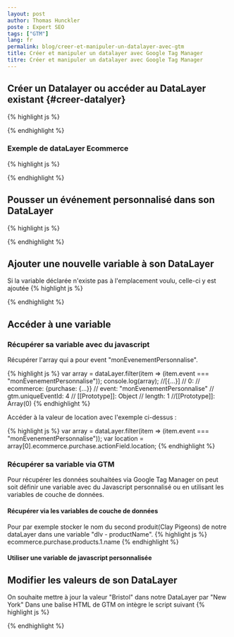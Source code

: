 ```yaml
---
layout: post
author: Thomas Hunckler
poste : Expert SEO
tags: ["GTM"]
lang: fr
permalink: blog/creer-et-manipuler-un-datalayer-avec-gtm
title: Créer et manipuler un datalayer avec Google Tag Manager
titre: Créer et manipuler un datalayer avec Google Tag Manager
---
```

## Créer un Datalayer ou accéder au DataLayer existant {#creer-datalyer}
{% highlight js %}
<script>
  window.dataLayer = window.dataLayer || [];
  console.log(datalayer); // visualiser dans la console son dataLayer
</script>
{% endhighlight %}

### Exemple de dataLayer Ecommerce
{% highlight js %}
<script>
  window.dataLayer = window.dataLayer || [];
  dataLayer.push({
    'event': 'monEvenementPersonnalise',
    "ecommerce": {
      "purchase": {
        "actionField": {
          "id": "123456",
          "affiliation": "Outdoor Adventure Park",
          "revenue": "29.98",
          "location": "Bristol" // Our custom purchase attribute
        },
        "products": [{
          "name": "Quad Biking",
          "id": "15727899",
          "category": "Vehicle Track",
          "price": "14.99",
          "quantity": "1"
        },
        {
          "name": "Clay Pigeons",
          "id": "16682710",
          "category": "Shooting Range",
          "price": "14.99",
          "quantity": "1"
        }]
      }
    }
  });
</script>
{% endhighlight %}

## Pousser un événement personnalisé dans son DataLayer
{% highlight js %}
<script>
  window.dataLayer = window.dataLayer || [];
  dataLayer.push({'event': 'monEvenementPersonnalise'});
</script>
{% endhighlight %}

## Ajouter une nouvelle variable à son DataLayer
Si la variable déclarée n'existe pas à l'emplacement voulu, celle-ci y est ajoutée
{% highlight js %}
<script>
  dataLayer = window.dataLayer || [];
  dataLayer.push({'ecommerce':{'purchase' :{ 'actionField' :{'newitem': 'my new value'}}}});
</script>
{% endhighlight %}

## Accéder à une variable

### Récupérer sa variable avec du javascript
Récupérer l'array qui a pour event "monEvenementPersonnalise".

{% highlight js %}
  var array = dataLayer.filter(item => (item.event === "monEvenementPersonnalise"));
  console.log(array);
  //[{…}]
  //  0:
  //  ecommerce: {purchase: {…}}
  //  event: "monEvenementPersonnalise"
  //  gtm.uniqueEventId: 4
  //  [[Prototype]]: Object
  //  length: 1
  //[[Prototype]]: Array(0)
{% endhighlight %}

Accéder à la valeur de location avec l'exemple ci-dessus :

{% highlight js %}
  var array = dataLayer.filter(item => (item.event === "monEvenementPersonnalise"));
  var location = array[0].ecommerce.purchase.actionField.location;
{% endhighlight %}

### Récupérer sa variable via GTM

Pour récupérer les données souhaitées via Google Tag Manager on peut soit définir une variable avec du Javascript personnalisé ou en utilisant les variables de couche de données.

#### Récupérer via les variables de couche de données
Pour par exemple stocker le nom du second produit(Clay Pigeons) de notre dataLayer dans une variable "dlv - productName".
{% highlight js %}
ecommerce.purchase.products.1.name
{% endhighlight %}

#### Utiliser une variable de javascript personnalisée

## Modifier les valeurs de son DataLayer
On souhaite mettre à jour la valeur "Bristol" dans notre DataLayer par "New York"
Dans une balise HTML de GTM on intègre le script suivant
{% highlight js %}
<script>
  dataLayer.push({'ecommerce':{'purchase' :{ 'actionField' :{'location': "New York"}}}});
</script>
{% endhighlight %}
